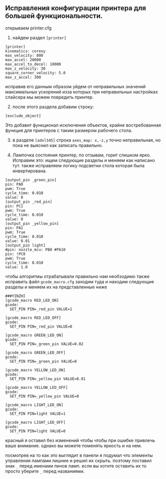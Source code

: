 <h2>Исправления конфигурации принтера для большей функциональности.</h2>

открываем printer.cfg

 1. найдем раздел  `[printer]`

```
[printer]
kinematics: corexy
max_velocity: 800
max_accel: 20000
max_accel_to_decel: 10000
max_z_velocity: 30
square_corner_velocity: 5.0
max_z_accel: 300

```
исправив его данным образом уйдем от неправильных значений максимальных ускорений изза которых при неправильных настройках слайсера мы можем повредить принтер.

 2. после этого раздела добавим строку:

```
[exclude_object]

```
Это добавит функционал исключения объектов, крайне востребованная функция для принтеров с таким размером рабочего стола.

 3. в разделе `[adxl345]` строка `axes_map: x,-z,y` точно неправильная, но пока не выяснил как записать правильно. 

 4. Лампочка состояния принтер, по отзывам, горит слишком ярко. Исправим это: ищем следующие разделы и меняем как написано тут. также исправляем логику подсветки стола которая была инвертирована.

 ```
[output_pin _green_pin]
pin: PA0
pwm: True
cycle_time: 0.010
value: 0
[output_pin _red_pin]
pin: PC1
pwm: True
cycle_time: 0.010
value: 0
[output_pin _yellow_pin]
pin: PA1
pwm: True
cycle_time: 0.010
value: 0.01
[output_pin light]
#pin: nozzle_mcu: PB0 #PA10
pin: !PC0
pwm: True
cycle_time: 0.010
value: 1.0
 ```
чтобы алгоритмы отрабатывали правильно нам необзодимо также исправить файл `gcode_macro.cfg` заходим туда и находим следующие разделы и меняем их на представленные ниже

```
###YINZHI
[gcode_macro RED_LED_ON]
gcode:
  SET_PIN PIN=_red_pin VALUE=1

[gcode_macro RED_LED_OFF]
gcode:
  SET_PIN PIN=_red_pin VALUE=0

[gcode_macro GREEN_LED_ON]
gcode:
  SET_PIN PIN=_green_pin VALUE=0.02

[gcode_macro GREEN_LED_OFF]
gcode:
  SET_PIN PIN=_green_pin VALUE=0

[gcode_macro YELLOW_LED_ON]
gcode:
  SET_PIN PIN=_yellow_pin VALUE=0.01

[gcode_macro YELLOW_LED_OFF]
gcode:
  SET_PIN PIN=_yellow_pin VALUE=0

[gcode_macro LIGHT_LED_ON]
gcode:
  SET_PIN PIN=light VALUE=1

[gcode_macro LIGHT_LED_OFF]
gcode:
  SET_PIN PIN=light VALUE=0
```
красный я оставил без изменений чтобы чтобы при ошибке привлечь ваше внимание. однако вы можете поменять яркость и на нем. 

посмотрев на то как это выглядит в панели я подумал что  элементы управления лампами лишние и решил их скрыть. поэтому поставил знак `_` перед именами пинов ламп. если вы хотите оставить их то просто уберите `_` перед названиями.